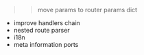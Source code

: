 >> move params to router
>> params dict
- improve handlers chain
- nested route parser
- i18n
- meta information ports
